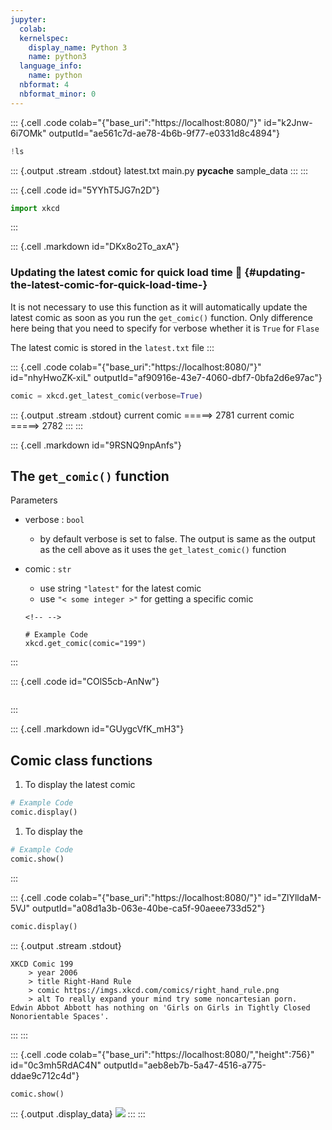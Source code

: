 ```yaml
---
jupyter:
  colab:
  kernelspec:
    display_name: Python 3
    name: python3
  language_info:
    name: python
  nbformat: 4
  nbformat_minor: 0
---
```


::: {.cell .code colab="{\"base_uri\":\"https://localhost:8080/\"}" id="k2Jnw-6i7OMk" outputId="ae561c7d-ae78-4b6b-9f77-e0331d8c4894"}
``` python
!ls
```

::: {.output .stream .stdout}
    latest.txt  main.py  __pycache__  sample_data
:::
:::

::: {.cell .code id="5YYhT5JG7n2D"}
``` python
import xkcd
```
:::

::: {.cell .markdown id="DKx8o2To_axA"}
### Updating the latest comic for quick load time 🚀 {#updating-the-latest-comic-for-quick-load-time-}

It is not necessary to use this function as it will automatically update
the latest comic as soon as you run the `get_comic()` function. Only
difference here being that you need to specify for verbose whether it is
`True` for `Flase`

The latest comic is stored in the `latest.txt` file
:::

::: {.cell .code colab="{\"base_uri\":\"https://localhost:8080/\"}" id="nhyHwoZK-xiL" outputId="af90916e-43e7-4060-dbf7-0bfa2d6e97ac"}
``` python
comic = xkcd.get_latest_comic(verbose=True)
```

::: {.output .stream .stdout}
        current comic =====> 2781
        current comic =====> 2782
:::
:::

::: {.cell .markdown id="9RSNQ9npAnfs"}
## The `get_comic()` function

Parameters

-   verbose : `bool`
    -   by default verbose is set to false. The output is same as the
        output as the cell above as it uses the `get_latest_comic()`
        function
-   comic : `str`
    -   use string `"latest"` for the latest comic
    -   use `"< some integer >"` for getting a specific comic

    ```{=html}
    <!-- -->
    ```
        # Example Code
        xkcd.get_comic(comic="199")
:::

::: {.cell .code id="COlS5cb-AnNw"}
``` python
```
:::

::: {.cell .markdown id="GUygcVfK_mH3"}
## Comic class functions

1.  To display the latest comic

``` python
# Example Code
comic.display()
```

1.  To display the

``` python
# Example Code
comic.show()
```
:::

::: {.cell .code colab="{\"base_uri\":\"https://localhost:8080/\"}" id="ZlYlldaM-5VJ" outputId="a08d1a3b-063e-40be-ca5f-90aeee733d52"}
``` python
comic.display()
```

::: {.output .stream .stdout}

    XKCD Comic 199
        > year 2006
        > title Right-Hand Rule
        > comic https://imgs.xkcd.com/comics/right_hand_rule.png
        > alt To really expand your mind try some noncartesian porn.  Edwin Abbot Abbott has nothing on 'Girls on Girls in Tightly Closed Nonorientable Spaces'.
            
:::
:::

::: {.cell .code colab="{\"base_uri\":\"https://localhost:8080/\",\"height\":756}" id="0c3mh5RdAC4N" outputId="aeb8eb7b-5a47-4516-a775-ddae9c712c4d"}
``` python
comic.show()
```

::: {.output .display_data}
![](vertopal_6708930426af4c0aad21f1e7c0244cf6/7ea72460e495dea9258943ecb3343def2c557faf.png)
:::
:::

